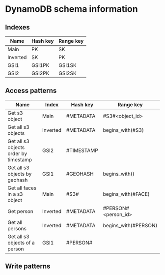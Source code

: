 # DynamoDB schema information

## Indexes

| Name     | Hash key | Range key |
| -------- | -------- | --------- |
| Main     | PK       | SK        |
| Inverted | SK       | PK        |
| GSI1     | GSI1PK   | GSI1SK    |
| GSI2     | GSI2PK   | GSI2SK    |


## Access patterns

| Name                                  | Index    | Hash key     | Range key            |
| ------------------------------------- | -------- | ------------ | -------------------- |
| Get s3 object                         | Main     | #METADATA    | #S3#<object_id>      |
| Get all s3 objects                    | Inverted | #METADATA    | begins_with(#S3)     |
| Get all s3 objects order by timestamp | GSI2     | #TIMESTAMP   |                      |
| Get all s3 objects by geohash         | GSI1     | #GEOHASH     | begins_with(<hash>)  |
| Get all faces in a s3 object          | Main     | #S3#<id>     | begins_with(#FACE)   |
| Get person                            | Inverted | #METADATA    | #PERSON#<person_id>  |
| Get all persons                       | Inverted | #METADATA    | begins_with(#PERSON) |
| Get all s3 objects of a person        | GSI1     | #PERSON#<id> |                      |

## Write patterns
